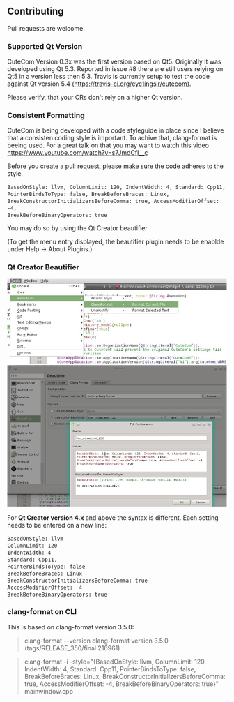 ## Contributing

Pull requests are welcome.

### Supported Qt Version
CuteCom Version 0.3x was the first version based on Qt5. Originally it was developed using Qt 5.3.
Reported in issue #8 there are still users relying on Qt5 in a version less then 5.3.
Travis is currently setup to test the code against Qt version 5.4
(https://travis-ci.org/cyc1ingsir/cutecom).

Please verify, that your CRs don't rely on a higher Qt version. 

### Consistent Formatting

CuteCom is being developed with a code styleguide in place since I 
believe that a consisten coding style is important.
To achive that, clang-format is beeing used.
For a great talk on that you may want to watch this video
https://www.youtube.com/watch?v=s7JmdCfI__c

Before you create a pull request, please make sure the code adheres 
to the style.

```
BasedOnStyle: llvm, ColumnLimit: 120, IndentWidth: 4, Standard: Cpp11,
PointerBindsToType: false, BreakBeforeBraces: Linux,
BreakConstructorInitializersBeforeComma: true, AccessModifierOffset: -4,
BreakBeforeBinaryOperators: true
```

You may do so by using the Qt Creator beautifier.

(To get the menu entry displayed, the beautifier plugin needs to be enablde under Help -> About Plugins.)

### Qt Creator Beautifier

![](clang_format_01.png)
![](clang_format_02.png)

For __Qt Creator version 4.x__ and above the syntax is different. Each setting needs to be entered on a new line: 
```
BasedOnStyle: llvm 
ColumnLimit: 120
IndentWidth: 4
Standard: Cpp11,
PointerBindsToType: false
BreakBeforeBraces: Linux
BreakConstructorInitializersBeforeComma: true
AccessModifierOffset: -4
BreakBeforeBinaryOperators: true
```

### clang-format on CLI
This is based on clang-format version 3.5.0:
>clang-format --version
clang-format version 3.5.0 (tags/RELEASE_350/final 216961)

> clang-format  -i -style="{BasedOnStyle: llvm, ColumnLimit: 120, IndentWidth: 4, Standard: Cpp11, PointerBindsToType: false, BreakBeforeBraces: Linux, BreakConstructorInitializersBeforeComma: true, AccessModifierOffset: -4, BreakBeforeBinaryOperators: true}" mainwindow.cpp

